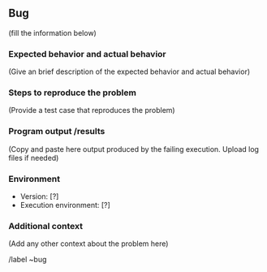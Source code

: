 ## Bug

(fill the information below)

### Expected behavior and actual behavior

(Give an brief description of the expected behavior and actual behavior)

### Steps to reproduce the problem

(Provide a test case that reproduces the problem)

### Program output /results

(Copy and paste here output produced by the failing execution. Upload log files if needed)

### Environment 

* Version: [?] 
* Execution environment: [?]

### Additional context

(Add any other context about the problem here)

/label ~bug
